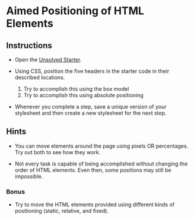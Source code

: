 # Aimed Positioning of HTML Elements

## Instructions

* Open the [Unsolved Starter](Unsolved/AimedPositioning.html).

* Using CSS, position the five headers in the starter code in their described locations.

  1. Try to accomplish this using the box model
  2. Try to accomplish this using absolute positioning

* Whenever you complete a step, save a unique version of your stylesheet and then create a new stylesheet for the next step.

## Hints

* You can move elements around the page using pixels OR percentages. Try out both to see how they work.

* Not every task is capable of being accomplished without changing the order of HTML elements. Even then, some positions may still be impossible.

### Bonus

* Try to move the HTML elements provided using different kinds of positioning (static, relative, and fixed).

